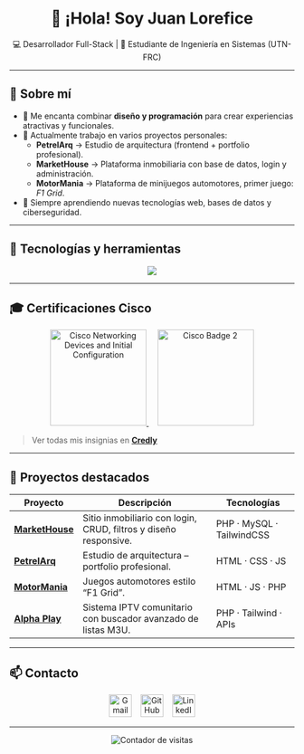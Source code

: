 <h1 align="center">👋 ¡Hola! Soy Juan Lorefice</h1>

<p align="center">
  💻 Desarrollador Full-Stack | 🧠 Estudiante de Ingeniería en Sistemas (UTN-FRC) <br>
</p>

---

## 🚀 Sobre mí

- 🧩 Me encanta combinar **diseño y programación** para crear experiencias atractivas y funcionales.  
- 🧱 Actualmente trabajo en varios proyectos personales:
  - **PetrelArq** → Estudio de arquitectura (frontend + portfolio profesional).  
  - **MarketHouse** → Plataforma inmobiliaria con base de datos, login y administración.  
  - **MotorMania** → Plataforma de minijuegos automotores, primer juego: *F1 Grid*.  
- 🧠 Siempre aprendiendo nuevas tecnologías web, bases de datos y ciberseguridad.

---

## 🧰 Tecnologías y herramientas

<p align="center">
  <img src="https://skillicons.dev/icons?i=html,css,js,php,mysql,tailwind,python,github,git,vscode" />
</p>

---

## 🎓 Certificaciones Cisco

<p align="center">
  <a href="https://www.credly.com/badges/TU_ID_DEL_PRIMER_BADGE" target="_blank">
    <img src="https://images.credly.com/images/88316fe8-5651-4e61-a6be-5be1558f049e/image.png" alt="Cisco Networking Devices and Initial Configuration" width="170">
  </a>
  &nbsp;&nbsp;&nbsp;
  <a href="https://www.credly.com/badges/TU_ID_DEL_SEGUNDO_BADGE" target="_blank">
    <img src="https://images.credly.com/images/e2d12302-10f9-40d4-8ff1-066a7008b61d/blob" alt="Cisco Badge 2" width="170">
  </a>
</p>

> Ver todas mis insignias en [**Credly**](https://www.credly.com/users/TU_USUARIO_AQUI)

---

## 🧩 Proyectos destacados

| Proyecto | Descripción | Tecnologías |
|-----------|-------------|-------------|
| [**MarketHouse**](#) | Sitio inmobiliario con login, CRUD, filtros y diseño responsive. | PHP · MySQL · TailwindCSS |
| [**PetrelArq**](#) | Estudio de arquitectura – portfolio profesional. | HTML · CSS · JS |
| [**MotorMania**](#) | Juegos automotores estilo “F1 Grid”. | HTML · JS · PHP |
| [**Alpha Play**](#) | Sistema IPTV comunitario con buscador avanzado de listas M3U. | PHP · Tailwind · APIs |

---


## 📫 Contacto

<p align="center">
  <a href="mailto:juan.lorefice@example.com"><img src="https://skillicons.dev/icons?i=gmail" alt="Gmail" width="40"></a>
  &nbsp;&nbsp;
  <a href="https://github.com/TU_USUARIO_AQUI"><img src="https://skillicons.dev/icons?i=github" alt="GitHub" width="40"></a>
  &nbsp;&nbsp;
  <a href="https://www.linkedin.com/in/TU_LINKEDIN_AQUI"><img src="https://skillicons.dev/icons?i=linkedin" alt="LinkedIn" width="40"></a>
</p>

---

<p align="center">
  <img src="https://komarev.com/ghpvc/?username=TU_USUARIO_AQUI&color=355E9B&style=flat-square" alt="Contador de visitas">
</p>
